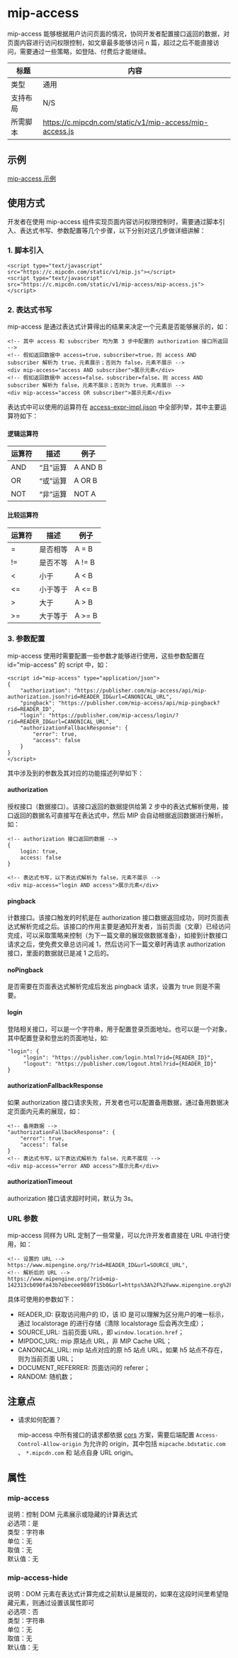 # mip-access

mip-access 能够根据用户访问页面的情况，协同开发者配置接口返回的数据，对页面内容进行访问权限控制，如文章最多能够访问 n 篇，超过之后不能直接访问，需要通过一些策略，如登陆、付费后才能继续。

标题|内容
----|----
类型|通用
支持布局|N/S
所需脚本|https://c.mipcdn.com/static/v1/mip-access/mip-access.js

## 示例

[mip-access 示例](https://www.mipengine.org/samples-templates/mip-access/list)

## 使用方式

开发者在使用 mip-access 组件实现页面内容访问权限控制时，需要通过脚本引入、表达式书写、参数配置等几个步骤，以下分别对这几步做详细讲解：

### 1. 脚本引入

```
<script type="text/javascript" src="https://c.mipcdn.com/static/v1/mip.js"></script>
<script type="text/javascript" src="https://c.mipcdn.com/static/v1/mip-access/mip-access.js"></script>
```

### 2. 表达式书写
mip-access 是通过表达式计算得出的结果来决定一个元素是否能够展示的，如：

```
<!-- 其中 access 和 subscriber 均为第 3 步中配置的 authorization 接口所返回 -->
<!-- 假如返回数据中 access=true，subscriber=true，则 access AND subscriber 解析为 true，元素展示；否则为 false，元素不展示 -->
<div mip-access="access AND subscriber">展示元素</div>
<!-- 假如返回数据中 access=false，subscriber=false，则 access AND subscriber 解析为 false，元素不展示；否则为 true，元素展示 -->
<div mip-access="access OR subscriber">展示元素</div>
```

表达式中可以使用的运算符在 [access-expr-impl.jison](https://github.com/mipengine/mip-extensions/blob/master/src/mip-access/mip-access-expr-impl.jison) 中全部列举，其中主要运算符如下：

#### 逻辑运算符

运算符|描述|例子
---|---|---
AND|“且”运算|A AND B
OR|“或”运算|A OR B
NOT|“非”运算|NOT A

#### 比较运算符

运算符|描述|例子
---|---|---
=|是否相等|A = B
!=|是否不等|A != B
<|小于|A < B
<=|小于等于|A <= B
\>|大于|A > B
\>=|大于等于|A >= B

### 3. 参数配置
mip-access 使用时需要配置一些参数才能够进行使用，这些参数配置在 id="mip-access" 的 script 中，如：

```
<script id="mip-access" type="application/json">
{
    "authorization": "https://publisher.com/mip-access/api/mip-authorization.json?rid=READER_ID&url=CANONICAL_URL",
    "pingback": "https://publisher.com/mip-access/api/mip-pingback?rid=READER_ID",
    "login": "https://publisher.com/mip-access/login/?rid=READER_ID&url=CANONICAL_URL",
    "authorizationFallbackResponse": {
        "error": true,
        "access": false
    }
}
</script>
```

其中涉及到的参数及其对应的功能描述列举如下：

#### authorization

授权接口（数据接口）。该接口返回的数据提供给第 2 步中的表达式解析使用，接口返回的数据名可直接写在表达式中，然后 MIP 会自动根据返回数据进行解析，如：

```
<!-- authorization 接口返回的数据 -->
{
    login: true,
    access: false
}

<!-- 表达式书写，以下表达式解析为 false，元素不展示 -->
<div mip-access="login AND access">展示元素</div>
```

#### pingback

计数接口。该接口触发的时机是在 authorization 接口数据返回成功，同时页面表达式解析完成之后。该接口的作用主要是通知开发者，当前页面（文章）已经访问完成，可以采取策略来控制（为下一篇文章的展现做数据准备），如接到计数接口请求之后，使免费文章总访问减 1，然后访问下一篇文章时再请求 authorization 接口，里面的数据就已是减 1 之后的。

#### noPingback

是否需要在页面表达式解析完成后发出 pingback 请求，设置为 true 则是不需要。

#### login
登陆相关接口，可以是一个字符串，用于配置登录页面地址。也可以是一个对象，其中配置登录和登出的页面地址，如:

```
"login": {
     "login": "https://publisher.com/login.html?rid={READER_ID}",
     "logout": "https://publisher.com/logout.html?rid={READER_ID}"
}
```

#### authorizationFallbackResponse

如果 authorization 接口请求失败，开发者也可以配置备用数据，通过备用数据决定页面内元素的展现，如：

```
<!-- 备用数据 -->
"authorizationFallbackResponse": {
    "error": true,
    "access": false
}
<!-- 表达式书写，以下表达式解析为 false，元素不展现 -->
<div mip-access="error AND access">展示元素</div>
```

#### authorizationTimeout

authorization 接口请求超时时间，默认为 3s。

### URL 参数

mip-access 同样为 URL 定制了一些常量，可以允许开发者直接在 URL 中进行使用，如：

```
<!-- 设置的 URL -->
https://www.mipengine.org/?rid=READER_ID&url=SOURCE_URL",
<!-- 解析后的 URL -->
https://www.mipengine.org/?rid=mip-142313cb090fa43b7ebecee9089f15b0&url=https%3A%2F%2Fwww.mipengine.org%2F",
```

具体可使用的参数如下：

- READER_ID: 获取访问用户的 ID，该 ID 是可以理解为区分用户的唯一标示，通过 localstorage 的进行存储（清除 localstorage 后会再次生成）；
- SOURCE_URL: 当前页面 URL，即 `window.location.href`；
- MIPDOC_URL: mip 原站点 URL，非 MIP Cache URL；
- CANONICAL_URL: mip 站点对应的原 h5 站点 URL，如果 h5 站点不存在，则为当前页面 URL；
- DOCUMENT_REFERRER: 页面访问的 referer；
- RANDOM: 随机数；

## 注意点

- 请求如何配置？

    mip-access 中所有接口的请求都依据 [cors](https://developer.mozilla.org/zh-CN/docs/Web/API/Fetch_API/Using_Fetch) 方案，需要后端配置 `Access-Control-Allow-origin` 为允许的 origin，其中包括 `mipcache.bdstatic.com` 、 `*.mipcdn.com` 和 站点自身 URL origin。

## 属性

### mip-access

说明：控制 DOM 元素展示或隐藏的计算表达式      
必选项：是   
类型：字符串   
单位：无   
取值：无   
默认值：无

### mip-access-hide

说明：DOM 元素在表达式计算完成之前默认是展现的，如果在这段时间里希望隐藏元素，则通过设置该属性即可   
必选项：否   
类型：字符串   
单位：无   
取值：无   
默认值：无
